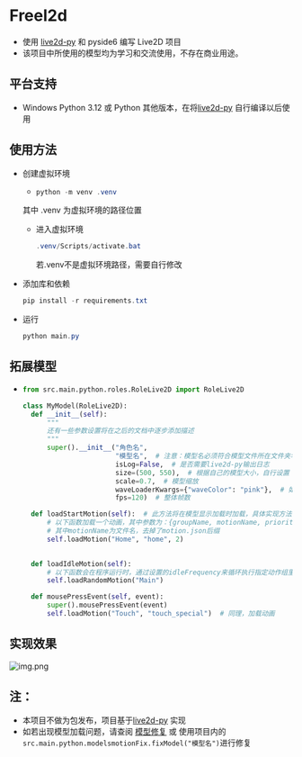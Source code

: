 # Freel2d

* 使用 [live2d-py](https://github.com/Arkueid/live2d-py) 和 pyside6 编写 Live2D 项目
* 该项目中所使用的模型均为学习和交流使用，不存在商业用途。

## 平台支持

* Windows Python 3.12 或 Python 其他版本，在将[live2d-py](https://github.com/Arkueid/live2d-py) 自行编译以后使用

## 使用方法

* 创建虚拟环境
    * ```powershell
      python -m venv .venv
      ```
  其中 .venv 为虚拟环境的路径位置
    * 进入虚拟环境
      ```powershell
      .venv/Scripts/activate.bat
      ```
      若.venv不是虚拟环境路径，需要自行修改

* 添加库和依赖
  ```powershell
  pip install -r requirements.txt
  ```
* 运行
  ```powershell
  python main.py
  ```

## 拓展模型

* ```python
  from src.main.python.roles.RoleLive2D import RoleLive2D
  
  class MyModel(RoleLive2D):
    def __init__(self):
        """
        还有一些参数设置将在之后的文档中逐步添加描述
        """
        super().__init__("角色名",
                         "模型名",  # 注意：模型名必须符合模型文件所在文件夹名和模型对应文件model3.json文件名相同，此问题将在之后版本改进
                         isLog=False,  # 是否需要live2d-py输出日志
                         size=(500, 550),  # 根据自己的模型大小，自行设置
                         scale=0.7,  # 模型缩放
                         waveLoaderKwargs={"waveColor": "pink"},  # 如果开启了实时同步监听，则可以使用该设置，设置波形图颜色
                         fps=120)  # 整体帧数

    def loadStartMotion(self):  # 此方法将在模型显示加载时加载，具体实现方法可以自定义
        # 以下函数加载一个动画，其中参数为：{groupName, motionName, priority}
        # 其中motionName为文件名，去掉了motion.json后缀
        self.loadMotion("Home", "home", 2)  
        

    def loadIdleMotion(self):
        # 以下函数会在程序运行时，通过设置的idleFrequency来循环执行指定动作组里的随机动作执行
        self.loadRandomMotion("Main")

    def mousePressEvent(self, event):
        super().mousePressEvent(event)
        self.loadMotion("Touch", "touch_special")  # 同理，加载动画
  ```

## 实现效果

![img.png](docs/main.png)

## 注：

* 本项目不做为包发布，项目基于[live2d-py](https://github.com/Arkueid/live2d-py) 实现
* 如若出现模型加载问题，请查阅 [模型修复](https://github.com/Arkueid/Live2DMotion3Repair) 或 使用项目内的 `src.main.python.modelsmotionFix.fixModel("模型名")`进行修复
